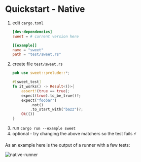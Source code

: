 # Quickstart - Native


1. edit `cargo.toml`
	```toml
	[dev-dependencies]
	sweet = # current version here

	[[example]]
	name = "sweet"
	path = "test/sweet.rs"
	```
1. create file `test/sweet.rs`
	```rs
	pub use sweet::prelude::*;

	#[sweet_test]
	fn it_works() -> Result<()>{
		assert!(true == true);
		expect(true).to_be_true()?;
		expect("foobar")
			.not()
			.to_start_with("bazz")?;
		Ok(())
	}
	```
1. run `cargo run --example sweet`
1. optional - try changing the above matchers so the test fails ⚡

As an example here is the output of a runner with a few tests:

![native-runner](../images/success.png)
